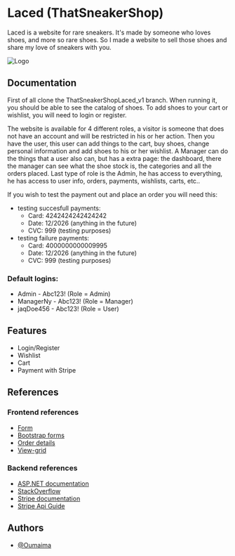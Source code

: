 
# Laced (ThatSneakerShop)

Laced is a website for rare sneakers. It's made by someone who loves shoes, and more so rare shoes. So I made a website to sell 
those shoes and share my love of sneakers with you. 


![Logo](https://i.postimg.cc/TPBjd1FM/Laced-Logo-removebg-preview-1.png)


## Documentation

First of all clone the ThatSneakerShopLaced_v1 branch.
When running it, you should be able to see the catalog of shoes.
To add shoes to your cart or wishlist, you will need to login or register. 

The website is available for 4 different roles, a visitor is someone that does not have an account and will be restricted in his or her action. Then you have the user, this user can add things to the cart, buy shoes, change personal information and add shoes to his or her wishlist. A Manager can do the things that a user also can, but has a extra page: the dashboard, there the manager can see what the shoe stock is, the categories and all the orders placed. Last type of role is the Admin, he has access to everything, he has access to user info, orders, payments, wishlists, carts, etc.. 

If you wish to test the payment out and place an order you will need this: 
   - testing succesfull payments:
        - Card: 4242424242424242 
        - Date: 12/2026 (anything in the future)
        - CVC: 999 (testing purposes)
   - testing failure payments:
        - Card: 4000000000009995 
        - Date: 12/2026 (anything in the future)
        - CVC: 999 (testing purposes)


### Default logins: 
- Admin - Abc123! (Role = Admin)
- ManagerNy - Abc123! (Role = Manager)
- jaqDoe456 - Abc123! (Role = User)



## Features

- Login/Register
- Wishlist
- Cart
- Payment with Stripe


## References
### Frontend references
- [Form](https://bbbootstrap.com/snippets/payment-form-three-different-payment-options-13285516)
- [Bootstrap forms](https://codepen.io/Kerrys7777/pen/QWgwEeG)
- [Order details](https://mdbootstrap.com/docs/standard/extended/order-details/)
- [View-grid](https://bbbootstrap.com/snippets/bootstrap-ecommerce-product-grid-view-card-19577966)
### Backend references
- [ASP.NET documentation](https://learn.microsoft.com/en-us/aspnet/core/tutorials/getting-started-with-swashbuckle?view=aspnetcore-7.0&tabs=visual-studio)
- [StackOverflow](https://stackoverflow.com/)
- [Stripe documentation](https://stripe.com/docs/api/customers/update?lang=dotnet)
- [Stripe Api Guide](https://blog.christian-schou.dk/implement-stripe-payments-in-asp-net6/)

## Authors

- [@Oumaima](https://github.com/JDogMad)

